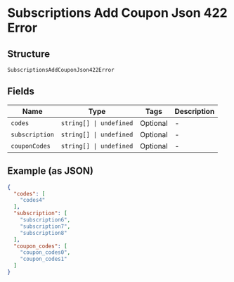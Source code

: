 
# Subscriptions Add Coupon Json 422 Error

## Structure

`SubscriptionsAddCouponJson422Error`

## Fields

| Name | Type | Tags | Description |
|  --- | --- | --- | --- |
| `codes` | `string[] \| undefined` | Optional | - |
| `subscription` | `string[] \| undefined` | Optional | - |
| `couponCodes` | `string[] \| undefined` | Optional | - |

## Example (as JSON)

```json
{
  "codes": [
    "codes4"
  ],
  "subscription": [
    "subscription6",
    "subscription7",
    "subscription8"
  ],
  "coupon_codes": [
    "coupon_codes0",
    "coupon_codes1"
  ]
}
```

